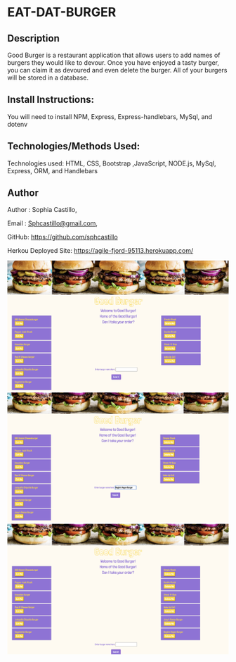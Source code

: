 # EAT-DAT-BURGER

## Description

Good Burger is a restaurant application that allows users to add names of burgers they would like to devour. Once you have enjoyed a tasty burger, you can claim it as devoured and even delete the burger. All of your burgers will be stored in a database. 

## Install Instructions:

You will need to install NPM, Express, Express-handlebars, MySql, and dotenv

## Technologies/Methods Used:

Technologies used: HTML, CSS, Bootstrap ,JavaScript, NODE.js, MySql, Express, ORM, and Handlebars

## Author

Author : Sophia Castillo,

Email : Sphcastillo@gmail.com,

GitHub: https://github.com/sphcastillo



Herkou Deployed Site: https://agile-fjord-95113.herokuapp.com/

<img src="public/assets/img/Screen Shot 2020-09-21 at 4.27.56 PM.png"/>
<img src="public/assets/img/Screen Shot 2020-09-21 at 4.30.45 PM.png"/>
<img src="public/assets/img/Screen Shot 2020-09-21 at 4.31.17 PM.png"/>
